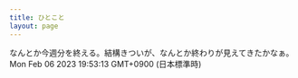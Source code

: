 ```yaml
---
title: ひとこと
layout: page
---
```

<div class="box" dt="1675680793871">
  なんとか今週分を終える。結構きついが、なんとか終わりが見えてきたかなぁ。
  <div class="content is-small">Mon Feb 06 2023 19:53:13 GMT+0900 (日本標準時)</div>
</div>
